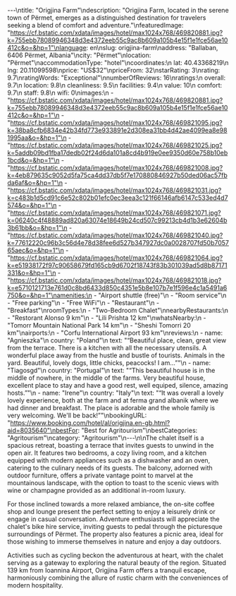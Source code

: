 ---\ntitle: "Origjina Farm"\ndescription: "Origjina Farm, located in the serene town of Përmet, emerges as a distinguished destination for travelers seeking a blend of comfort and adventure."\nfeaturedImage: "https://cf.bstatic.com/xdata/images/hotel/max1024x768/469820881.jpg?k=755ebb78089946348d3e4372eeb55c9ac8b609a105b4e15f1e1fce56ae10412c&o=&hp=1"\nlanguage: en\nslug: origjina-farm\naddress: "Ballaban, 6406 Përmet, Albania"\ncity: "Përmet"\nlocation: "Përmet"\naccommodationType: "hotel"\ncoordinates:\n  lat: 40.43368219\n  lng: 20.11099598\nprice: "US$32"\npriceFrom: 32\nstarRating: 3\nrating: 9.7\nratingWords: "Exceptional"\nnumberOfReviews: 16\nratings:\n  overall: 9.7\n  location: 9.8\n  cleanliness: 9.5\n  facilities: 9.4\n  value: 10\n  comfort: 9.7\n  staff: 9.8\n  wifi: 0\nimages:\n  - "https://cf.bstatic.com/xdata/images/hotel/max1024x768/469820881.jpg?k=755ebb78089946348d3e4372eeb55c9ac8b609a105b4e15f1e1fce56ae10412c&o=&hp=1"\n  - "https://cf.bstatic.com/xdata/images/hotel/max1024x768/469821095.jpg?k=38ba8cfb6834e42b34fd773e933891e2d308ea31bb4d42ae4099ea8e981995aa&o=&hp=1"\n  - "https://cf.bstatic.com/xdata/images/hotel/max1024x768/469821025.jpg?k=5addb09bd1fba17dedb02f24d6da101a8cd4b919e0ee9350d60e758b10eb1bcd&o=&hp=1"\n  - "https://cf.bstatic.com/xdata/images/hotel/max1024x768/469821008.jpg?k=4eb879635c9052d5fa75ca4dd37db5f7e170880846927b50ded06ac57fbda6af&o=&hp=1"\n  - "https://cf.bstatic.com/xdata/images/hotel/max1024x768/469821031.jpg?k=c483b1d5cd91c6e52c802b01efc0ec3eea3c121f66146afb6147c533ed4d7574&o=&hp=1"\n  - "https://cf.bstatic.com/xdata/images/hotel/max1024x768/469821071.jpg?k=06240c4f48889ad820a63074e18649b24cd507c99213cb4d1b3e62604b3b61bb&o=&hp=1"\n  - "https://cf.bstatic.com/xdata/images/hotel/max1024x768/469821040.jpg?k=77612220c96b3c56d4e78d38fee6d527b347927dc0a0028707fd50b705765aec&o=&hp=1"\n  - "https://cf.bstatic.com/xdata/images/hotel/max1024x768/469821064.jpg?k=e51938172f97c90658679fd165cb9d6702f18743f83b301039ad5d8b87171331&o=&hp=1"\n  - "https://cf.bstatic.com/xdata/images/hotel/max1024x768/469821018.jpg?k=e5710121713e761d0c8bd6433d850c4351e5b8e107b7e1f596e4c1a5491a6750&o=&hp=1"\namenities:\n  - "Airport shuttle (free)"\n  - "Room service"\n  - "Free parking"\n  - "Free WiFi"\n  - "Restaurant"\n  - "Breakfast"\nroomTypes:\n  - "Two-Bedroom Chalet"\nnearbyRestaurants:\n  - "Restorant Alonso 9 km"\n  - "Lili Prishta 12 km"\nwhatsNearby:\n  - "Tomorr Mountain National Park 14 km"\n  - "Sheshi Tomorri 20 km"\nairports:\n  - "Corfu International Airport 93 km"\nreviews:\n  - name: "Agnieszka"\n    country: "Poland"\n    text: "“Beautiful place, clean, great view from the terrace. There is a kitchen with all the necessary utensils.
A wonderful place away from the hustle and bustle of tourists. Animals in the yard. Beautiful, lovely dogs, little chicks, peacocks! I am...”"\n  - name: "Tiagosgd"\n    country: "Portugal"\n    text: "“This beautiful house is in the middle of nowhere, in the middle of the farms. Very beautiful house, excellent place to stay and have a good rest, well equiped, silence, amazing hosts.”"\n  - name: "Irene"\n    country: "Italy"\n    text: "“It was overall a lovely lovely experience, both at the farm and at ferma grand albanik where we had dinner and breakfast. The place is adorable and the whole family is very welcoming. We'll be back!”"\nbookingURL: "https://www.booking.com/hotel/al/origjina.en-gb.html?aid=8035640"\nbestFor: "Best for Agritourism"\nbestCategories: "Agritourism"\ncategory: "Agritourism"\n---\n\nThe chalet itself is a spacious retreat, boasting a terrace that invites guests to unwind in the open air. It features two bedrooms, a cozy living room, and a kitchen equipped with modern appliances such as a dishwasher and an oven, catering to the culinary needs of its guests. The balcony, adorned with outdoor furniture, offers a private vantage point to marvel at the mountainous landscape, with the option to toast to the scenic views with wine or champagne provided as an additional in-room luxury.

For those inclined towards a more relaxed ambiance, the on-site coffee shop and lounge present the perfect setting to enjoy a leisurely drink or engage in casual conversation. Adventure enthusiasts will appreciate the chalet's bike hire service, inviting guests to pedal through the picturesque surroundings of Përmet. The property also features a picnic area, ideal for those wishing to immerse themselves in nature and enjoy a day outdoors.

Activities such as cycling beckon the adventurous at heart, with the chalet serving as a gateway to exploring the natural beauty of the region. Situated 139 km from Ioannina Airport, Origjina Farm offers a tranquil escape, harmoniously combining the allure of rustic charm with the conveniences of modern hospitality.